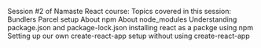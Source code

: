 Session #2 of Namaste React course:
Topics covered in this session:
Bundlers
Parcel setup
About npm
About node_modules
Understanding package.json and package-lock.json
installing react as a packge using npm
Setting up our own create-react-app setup without using create-react-app
